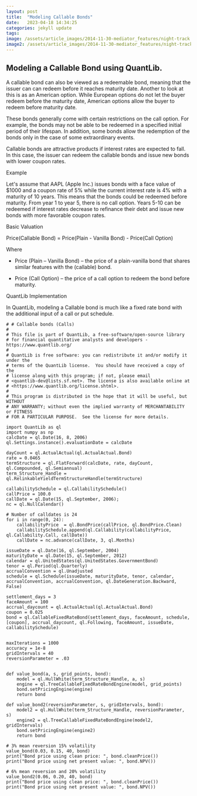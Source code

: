 ```yaml
---
layout: post
title:  "Modeling Callable Bonds"
date:   2023-04-18 14:34:25
categories: jekyll update
tags: 
image: /assets/article_images/2014-11-30-mediator_features/night-track.JPG
image2: /assets/article_images/2014-11-30-mediator_features/night-track-mobile.JPG
---
```

Modeling a Callable Bond using QuantLib.
---
A callable bond can also be viewed as a redeemable bond, meaning that the issuer can can redeem before it reaches maturity date. Another to look at this is as an American option. While European options do not let the buyer redeem before the maturity date, American options allow the buyer to redeem before maturity date.

These bonds generally come with certain restrictions on the call option. For example, the bonds may not be able to be redeemed in a specified initial period of their lifespan. In addition, some bonds allow the redemption of the bonds only in the case of some extraordinary events.

Callable bonds are attractive products if interest rates are expected to fall. In this case, the issuer can redeem the callable bonds and issue new bonds with lower coupon rates.

Example

Let's assume that AAPL (Apple Inc.) issues bonds with a face value of $1000 and a coupon rate of 5% while the current interest rate is 4% with a maturity of 10 years. This means that the bonds could be redeemed before maturity. From year 1 to year 5, there is no call option. Years 5-10 can be redeemed if interest rates decrease to refinance their debt and issue new bonds with more favorable coupon rates.

Basic Valuation 

Price(Callable Bond) = Price(Plain - Vanilla Bond) - Price(Call Option)

Where

* Price (Plain – Vanilla Bond) – the price of a plain-vanilla bond that shares similar features with the (callable) bond.

* Price (Call Option) – the price of a call option to redeem the bond before maturity.

QuantLib Implementation 

In QuantLib, modeling a Callable bond is much like a fixed rate bond with the additional input of a call or put schedule.

    # # Callable bonds (Calls)
    #
    # This file is part of QuantLib, a free-software/open-source library
    # for financial quantitative analysts and developers - https://www.quantlib.org/
    #
    # QuantLib is free software: you can redistribute it and/or modify it under the
    # terms of the QuantLib license.  You should have received a copy of the
    # license along with this program; if not, please email
    # <quantlib-dev@lists.sf.net>. The license is also available online at
    # <https://www.quantlib.org/license.shtml>.
    #
    # This program is distributed in the hope that it will be useful, but WITHOUT
    # ANY WARRANTY; without even the implied warranty of MERCHANTABILITY or FITNESS
    # FOR A PARTICULAR PURPOSE.  See the license for more details.

    import QuantLib as ql
    import numpy as np
    calcDate = ql.Date(16, 8, 2006) 
    ql.Settings.instance().evaluationDate = calcDate

    dayCount = ql.ActualActual(ql.ActualActual.Bond)
    rate = 0.0465
    termStructure = ql.FlatForward(calcDate, rate, dayCount, ql.Compounded, ql.Semiannual)
    term_Structure_Handle = ql.RelinkableYieldTermStructureHandle(termStructure)

    callabilitySchedule = ql.CallabilitySchedule()
    callPrice = 100.0
    callDate = ql.Date(15, ql.September, 2006); 
    nc = ql.NullCalendar()

    # Number of calldates is 24
    for i in range(0, 24):
        callabilityPrice  = ql.BondPrice(callPrice, ql.BondPrice.Clean)
        callabilitySchedule.append(ql.Callability(callabilityPrice, ql.Callability.Call, callDate))
        callDate = nc.advance(callDate, 3, ql.Months)

    issueDate = ql.Date(16, ql.September, 2004)
    maturityDate = ql.Date(15, ql.September, 2012)
    calendar = ql.UnitedStates(ql.UnitedStates.GovernmentBond)
    tenor = ql.Period(ql.Quarterly)
    accrualConvention = ql.Unadjusted
    schedule = ql.Schedule(issueDate, maturityDate, tenor, calendar, accrualConvention, accrualConvention, ql.DateGeneration.Backward, False)

    settlement_days = 3
    faceAmount = 100
    accrual_daycount = ql.ActualActual(ql.ActualActual.Bond)
    coupon = 0.025
    bond = ql.CallableFixedRateBond(settlement_days, faceAmount, schedule, [coupon], accrual_daycount, ql.Following, faceAmount, issueDate, callabilitySchedule)


    maxIterations = 1000
    accuracy = 1e-8
    gridIntervals = 40
    reversionParameter = .03


    def value_bond(a, s, grid_points, bond): 
        model = ql.HullWhite(term_Structure_Handle, a, s)
        engine = ql.TreeCallableFixedRateBondEngine(model, grid_points) 
        bond.setPricingEngine(engine)
        return bond

    def value_bond2(reversionParameter, s, gridIntervals, bond): 
        model2 = ql.HullWhite(term_Structure_Handle, reversionParameter, s)
        engine2 = ql.TreeCallableFixedRateBondEngine(model2, gridIntervals) 
        bond.setPricingEngine(engine2)
        return bond

    # 3% mean reversion 15% volatility
    value_bond(0.03, 0.15, 40, bond) 
    print("Bond price using clean price: ", bond.cleanPrice())
    print("Bond price using net present value: ", bond.NPV())

    # 6% mean reversion and 20% volatility
    value_bond2(0.06, 0.20, 40, bond) 
    print("Bond price using clean price: ", bond.cleanPrice())
    print("Bond price using net present value: ", bond.NPV())
